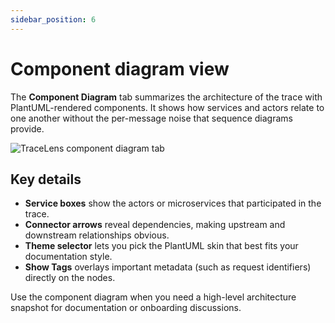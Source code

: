 ```yaml
---
sidebar_position: 6
---
```


# Component diagram view

The **Component Diagram** tab summarizes the architecture of the trace with PlantUML-rendered components. It shows how services and actors relate to one another without the per-message noise that sequence diagrams provide.

![TraceLens component diagram tab](/img/tracelens/component-diagram.png)

## Key details

- **Service boxes** show the actors or microservices that participated in the trace.
- **Connector arrows** reveal dependencies, making upstream and downstream relationships obvious.
- **Theme selector** lets you pick the PlantUML skin that best fits your documentation style.
- **Show Tags** overlays important metadata (such as request identifiers) directly on the nodes.

Use the component diagram when you need a high-level architecture snapshot for documentation or onboarding discussions.
